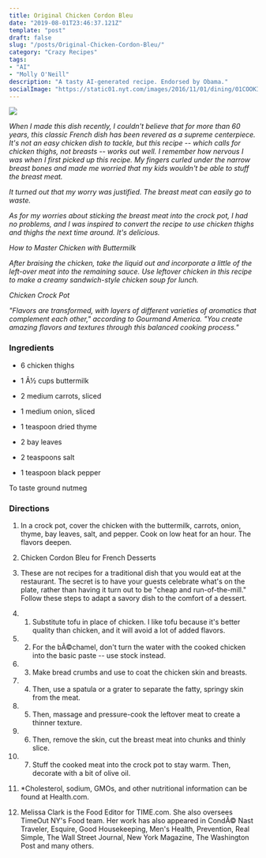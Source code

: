 ```yaml
---
title: Original Chicken Cordon Bleu
date: "2019-08-01T23:46:37.121Z"
template: "post"
draft: false
slug: "/posts/Original-Chicken-Cordon-Bleu/"
category: "Crazy Recipes"
tags:
- "AI"
- "Molly O'Neill"
description: "A tasty AI-generated recipe. Endorsed by Obama."
socialImage: "https://static01.nyt.com/images/2016/11/01/dining/01COOKING-CHICKEN-CORDON-BLEU1/01CHICKEN-CORDON-BLEU1-videoSixteenByNineJumbo1600.jpg"
---
```


![](https://static01.nyt.com/images/2016/11/01/dining/01COOKING-CHICKEN-CORDON-BLEU1/01CHICKEN-CORDON-BLEU1-videoSixteenByNineJumbo1600.jpg)

*When I made this dish recently, I couldn't believe that for more than 60 years, this classic French dish has been revered as a supreme centerpiece. It's not an easy chicken dish to tackle, but this recipe -- which calls for chicken thighs, not breasts -- works out well. I remember how nervous I was when I first picked up this recipe. My fingers curled under the narrow breast bones and made me worried that my kids wouldn't be able to stuff the breast meat.*

*It turned out that my worry was justified. The breast meat can easily go to waste.*

*As for my worries about sticking the breast meat into the crock pot, I had no problems, and I was inspired to convert the recipe to use chicken thighs and thighs the next time around. It's delicious.*

*How to Master Chicken with Buttermilk*

*After braising the chicken, take the liquid out and incorporate a little of the left-over meat into the remaining sauce. Use leftover chicken in this recipe to make a creamy sandwich-style chicken soup for lunch.*

*Chicken Crock Pot*

*"Flavors are transformed, with layers of different varieties of aromatics that complement each other," according to Gourmand America. "You create amazing flavors and textures through this balanced cooking process."*
### Ingredients

* 6 chicken thighs

* 1 Â½ cups buttermilk

* 2 medium carrots, sliced

* 1 medium onion, sliced

* 1 teaspoon dried thyme

* 2 bay leaves

* 2 teaspoons salt

* 1 teaspoon black pepper

To taste ground nutmeg
### Directions

1. In a crock pot, cover the chicken with the buttermilk, carrots, onion, thyme, bay leaves, salt, and pepper. Cook on low heat for an hour. The flavors deepen.

1. Chicken Cordon Bleu for French Desserts

1. These are not recipes for a traditional dish that you would eat at the restaurant. The secret is to have your guests celebrate what's on the plate, rather than having it turn out to be "cheap and run-of-the-mill." Follow these steps to adapt a savory dish to the comfort of a dessert.

1. 1. Substitute tofu in place of chicken. I like tofu because it's better quality than chicken, and it will avoid a lot of added flavors.

1. 2. For the bÃ©chamel, don't turn the water with the cooked chicken into the basic paste -- use stock instead.

1. 3. Make bread crumbs and use to coat the chicken skin and breasts.

1. 4. Then, use a spatula or a grater to separate the fatty, springy skin from the meat.

1. 5. Then, massage and pressure-cook the leftover meat to create a thinner texture.

1. 6. Then, remove the skin, cut the breast meat into chunks and thinly slice.

1. 7. Stuff the cooked meat into the crock pot to stay warm. Then, decorate with a bit of olive oil.

1. *Cholesterol, sodium, GMOs, and other nutritional information can be found at Health.com.

1. Melissa Clark is the Food Editor for TIME.com. She also oversees TimeOut NY's Food team. Her work has also appeared in CondÃ© Nast Traveler, Esquire, Good Housekeeping, Men's Health, Prevention, Real Simple, The Wall Street Journal, New York Magazine, The Washington Post and many others.

